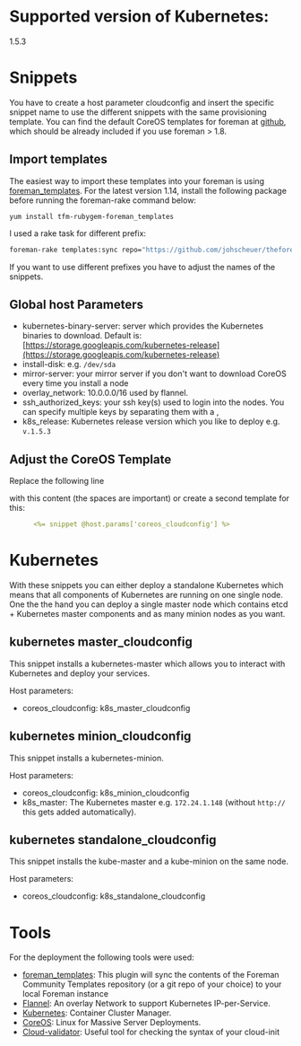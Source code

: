 # Supported version of Kubernetes:
1.5.3

# Snippets
You have to create a host parameter cloudconfig and insert the specific snippet name to use the different snippets with the same provisioning template. You can find the default CoreOS templates for foreman at [github](https://github.com/theforeman/community-templates/tree/develop/coreos), which should be already included if you use foreman > 1.8.

## Import templates
The easiest way to import these templates into your foreman is using [foreman_templates](https://github.com/theforeman/foreman_templates).
For the latest version 1.14, install the following package before running the foreman-rake command below:
~~~~
yum install tfm-rubygem-foreman_templates
~~~~
I used a rake task for different prefix:

```Bash
foreman-rake templates:sync repo="https://github.com/johscheuer/theforeman-coreos-kubernetes.git" prefix="k8s_" dirname="/kubernetes"
```

If you want to use different prefixes you have to adjust the names of the snippets.

## Global host Parameters
- kubernetes-binary-server: server which provides the Kubernetes binaries to download. Default is: [https://storage.googleapis.com/kubernetes-release](https://storage.googleapis.com/kubernetes-release)
- install-disk: e.g. `/dev/sda`
- mirror-server: your mirror server if you don't want to download CoreOS every time you install a node
- overlay_network: 10.0.0.0/16 used by flannel.
- ssh_authorized_keys: your ssh key(s) used to login into the nodes. You can specify multiple keys by separating them with a ,
- k8s_release: Kubernetes release version which you like to deploy e.g. `v.1.5.3`

## Adjust the CoreOS Template
Replace the following line 


with this content (the spaces are important) or create a second template for this:

```yaml
      <%= snippet @host.params['coreos_cloudconfig'] %>
```

# Kubernetes
With these snippets you can either deploy a standalone Kubernetes which means that all components of Kubernetes are running on one single node. One the the hand you can deploy a single master node which contains etcd + Kubernetes master components and as many minion nodes as you want.

## kubernetes master_cloudconfig
This snippet installs a kubernetes-master which allows you to interact with Kubernetes and deploy your services.

Host parameters:
- coreos_cloudconfig: k8s_master_cloudconfig

## kubernetes minion_cloudconfig
This snippet installs a kubernetes-minion.

Host parameters:
- coreos_cloudconfig: k8s_minion_cloudconfig
- k8s_master: The Kubernetes master e.g. `172.24.1.148`  (without `http://` this gets added automatically).

## kubernetes standalone_cloudconfig
This snippet installs the kube-master and a kube-minion on the same node.

Host parameters:
- coreos_cloudconfig: k8s_standalone_cloudconfig

# Tools
For the deployment the following tools were used:
- [foreman_templates](https://github.com/theforeman/foreman_templates): This plugin will sync the contents of the Foreman Community Templates repository (or a git repo of your choice) to your local Foreman instance
- [Flannel](https://github.com/coreos/flannel): An overlay Network to support Kubernetes IP-per-Service.
- [Kubernetes](https://github.com/GoogleCloudPlatform/kubernetes): Container Cluster Manager.
- [CoreOS](https://github.com/coreos): Linux for Massive Server Deployments.
- [Cloud-validator](https://coreos.com/validate): Useful tool for checking the syntax of your cloud-init
